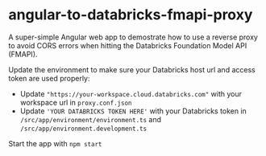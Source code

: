 # angular-to-databricks-fmapi-proxy
A super-simple Angular web app to demostrate how to use a reverse proxy to avoid CORS errors when hitting the Databricks Foundation Model API (FMAPI).

Update the environment to make sure your Databricks host url and access token are used properly:
* Update `"https://your-workspace.cloud.databricks.com"` with your workspace url in `proxy.conf.json`
* Update `'YOUR DATABRICKS TOKEN HERE'` with your Databricks token in `/src/app/environment/environment.ts` and `/src/app/environment.development.ts`

Start the app with `npm start`
